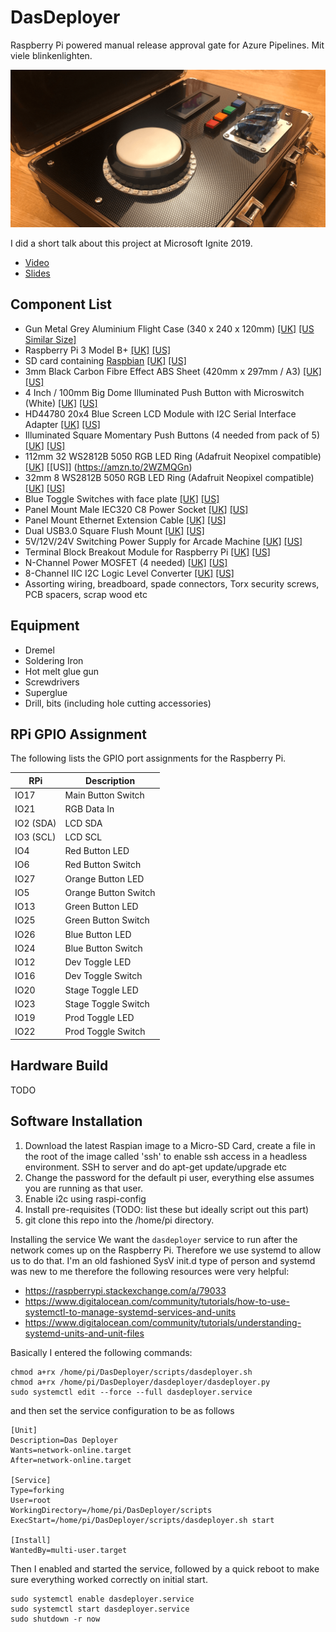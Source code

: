 # DasDeployer

Raspberry Pi powered manual release approval gate for Azure Pipelines. Mit viele blinkenlighten.

![DasDeployer](images/dasdeployer-hero.png?raw=true "Das Deployer")

I did a short talk about this project at Microsoft Ignite 2019.
 - [Video](https://youtu.be/BCh59AqFrTA)
 - [Slides](https://1drv.ms/p/s!AnoZDWDiiqDHxsEOiek9n2gWs0enNA)

## Component List
 - Gun Metal Grey Aluminium Flight Case (340 x 240 x 120mm) [[UK]](https://amzn.to/2v9PrQS) [[US Similar Size]](https://amzn.to/34DP5BR)
 - Raspberry Pi 3 Model B+ [[UK]](https://amzn.to/2KLshuM) [[US]](https://amzn.to/33wm6Q8)
 - SD card containing [Raspbian](https://www.raspberrypi.org/downloads/raspbian/) [[UK]](https://amzn.to/2UqUDKE) [[US]](https://amzn.to/34HCTAc)
 - 3mm Black Carbon Fibre Effect ABS Sheet (420mm x 297mm / A3) [[UK]](https://amzn.to/2XfYHPp) [[US]](https://amzn.to/34F52rj)
 - 4 Inch / 100mm Big Dome Illuminated Push Button with Microswitch (White) [[UK]](https://amzn.to/2KG42Ox) [[US]](https://amzn.to/2Q0bIMz)
 - HD44780 20x4 Blue Screen LCD Module with I2C Serial Interface Adapter [[UK]](https://amzn.to/2V8PiM6) [[US]](https://amzn.to/2JXyalO)
 - Illuminated Square Momentary Push Buttons (4 needed from pack of 5) [[UK]](https://amzn.to/2KJMPEa) [[US]](https://amzn.to/2NuF2cB)
 - 112mm 32 WS2812B 5050 RGB LED Ring (Adafruit Neopixel compatible) [[UK]](https://amzn.to/2V5ClD0) [[US]] (https://amzn.to/2WZMQGn)
 - 32mm 8 WS2812B 5050 RGB LED Ring (Adafruit Neopixel compatible) [[UK]](https://amzn.to/2KKgZqD) [[US]](https://amzn.to/2WZMQGn)
 - Blue Toggle Switches with face plate [[UK]](https://amzn.to/2VQ2gvt) [[US]](https://amzn.to/2K0xgoG)
 - Panel Mount Male IEC320 C8 Power Socket [[UK]](https://amzn.to/2VOCcAW) [[US]](https://amzn.to/2PYfgiH)
 - Panel Mount Ethernet Extension Cable [[UK]](https://amzn.to/2vdWHLv) [[US]](https://amzn.to/34KbL3x)
 - Dual USB3.0 Square Flush Mount [[UK]](https://amzn.to/2v5Q4el) [[US]](https://amzn.to/36J7Gy5)
 - 5V/12V/24V Switching Power Supply for Arcade Machine [[UK]](https://amzn.to/2VPowpo) [[US]](https://amzn.to/33u6cpF)
 - Terminal Block Breakout Module for Raspberry Pi [[UK]](https://amzn.to/2VUm4Ox) [[US]](https://amzn.to/2NuFGH3)
 - N-Channel Power MOSFET (4 needed) [[UK]](https://amzn.to/2KHKY2q) [[US]](https://amzn.to/2pRd69O)
 - 8-Channel IIC I2C Logic Level Converter [[UK]](https://amzn.to/2VEK0IH) [[US]](https://amzn.to/33sXGqT)
 - Assorting wiring, breadboard, spade connectors, Torx security screws, PCB spacers, scrap wood etc
 
## Equipment
 - Dremel
 - Soldering Iron
 - Hot melt glue gun
 - Screwdrivers
 - Superglue
 - Drill, bits (including hole cutting accessories)

## RPi GPIO Assignment
The following lists the GPIO port assignments for the Raspberry Pi.

| RPi   | Description   |
| ----- | ------------- |
| IO17  | Main Button Switch |
| IO21  | RGB Data In |
| IO2 (SDA)   | LCD SDA |
| IO3 (SCL)   | LCD SCL |
| IO4   | Red Button LED |
| IO6   | Red Button Switch |
| IO27  | Orange Button LED |
| IO5   | Orange Button Switch |
| IO13  | Green Button LED |
| IO25  | Green Button Switch |
| IO26  | Blue Button LED |
| IO24  | Blue Button Switch |
| IO12  | Dev Toggle LED |
| IO16  | Dev Toggle Switch |
| IO20  | Stage Toggle LED |
| IO23  | Stage Toggle Switch |
| IO19  | Prod Toggle LED|
| IO22  | Prod Toggle Switch |

## Hardware Build
TODO

## Software Installation
1. Download the latest Raspian image to a Micro-SD Card, create a file in the root of the image called 'ssh' to enable ssh access in a headless environment. SSH to server and do apt-get update/upgrade etc
2. Change the password for the default pi user, everything else assumes you are running as that user.
3. Enable i2c using raspi-config 
4. Install pre-requisites (TODO: list these but ideally script out this part)
5. git clone this repo into the /home/pi directory.

Installing the service
We want the `dasdeployer` service to run after the network comes up on the Raspberry Pi.  Therefore we use systemd to allow us to do that.  I'm an old fashioned SysV init.d type of person and systemd was new to me therefore the following resources were very helpful:

 - https://raspberrypi.stackexchange.com/a/79033
 - https://www.digitalocean.com/community/tutorials/how-to-use-systemctl-to-manage-systemd-services-and-units
 - https://www.digitalocean.com/community/tutorials/understanding-systemd-units-and-unit-files

Basically I entered the following commands:

```
chmod a+rx /home/pi/DasDeployer/scripts/dasdeployer.sh
chmod a+rx /home/pi/DasDeployer/dasdeployer/dasdeployer.py
sudo systemctl edit --force --full dasdeployer.service
```

and then set the service configuration to be as follows

```
[Unit]
Description=Das Deployer
Wants=network-online.target
After=network-online.target

[Service]
Type=forking
User=root
WorkingDirectory=/home/pi/DasDeployer/scripts
ExecStart=/home/pi/DasDeployer/scripts/dasdeployer.sh start

[Install]
WantedBy=multi-user.target
```

Then I enabled and started the service, followed by a quick reboot to make sure everything worked correctly on initial start.

```
sudo systemctl enable dasdeployer.service
sudo systemctl start dasdeployer.service
sudo shutdown -r now
```


